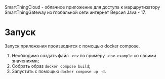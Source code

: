 SmartThingCloud - облачное приложение для доступа к маршрутизатору SmartThingGateway из глобальной сети интернет
Версия Java - 17.

# Запуск
Запуск приложения производится с помощью docker compose.
1. Необходимо создать файл `.env` по примеру `.env-example` со своими значениями;
2. Собрать образ `docker compose build`;
3. Запустить с помощью `docker compose up -d`.